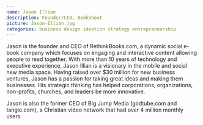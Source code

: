 ```yaml
---
name: Jason Illian
description: Founder/CEO, BookShout
picture: Jason-Illian.jpg 
categories: business design ideation strategy entrepreneurship
---
```

Jason is the founder and CEO of RethinkBooks.com, a dynamic social e-book company which focuses on engaging and interactive content allowing people to read together. With more than 10 years of technology and executive experience, Jason Illian is a visionary in the mobile and social new media space. Having raised over $30 million for new business ventures, Jason has a passion for taking great ideas and making them businesses. His strategic thinking has helped corporations, organizations, non-profits, churches, and leaders be more innovative. 

Jason is also the former CEO of Big Jump Media (godtube.com and tangle.com), a Christian video network that had over 4 million monthly users.
